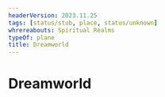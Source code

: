 ```yaml
---
headerVersion: 2023.11.25
tags: [status/stub, place, status/unknown]
whrereabouts: Spiritual Realms
typeOf: plane
title: Dreamworld
---
```

# Dreamworld
</div>


